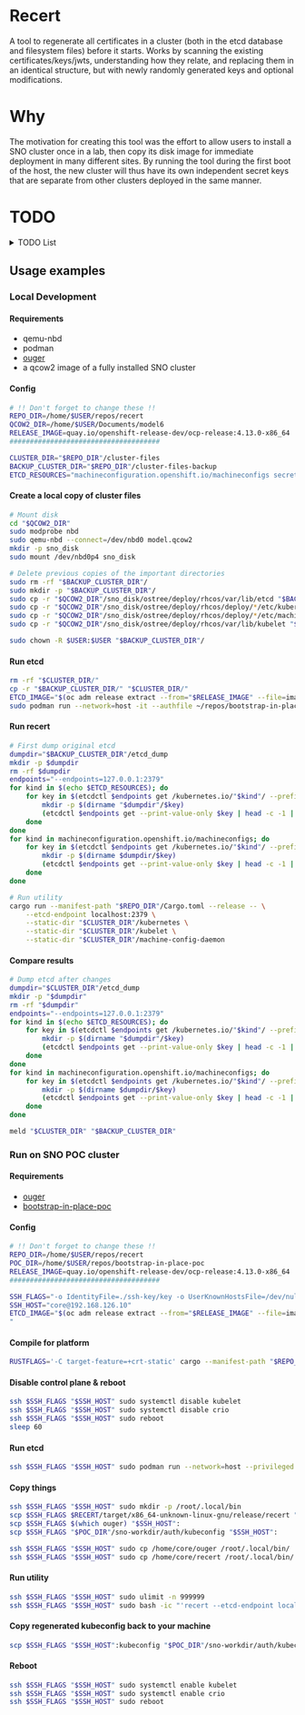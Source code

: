 # Recert

A tool to regenerate all certificates in a cluster (both in the etcd database
and filesystem files) before it starts. Works by scanning the existing
certificates/keys/jwts, understanding how they relate, and replacing them in an
identical structure, but with newly randomly generated keys and optional
modifications.

# Why

The motivation for creating this tool was the effort to allow users to install
a SNO cluster once in a lab, then copy its disk image for immediate deployment
in many different sites. By running the tool during the first boot of the host,
the new cluster will thus have its own independent secret keys that are
separate from other clusters deployed in the same manner.

# TODO

<details>
  <summary>TODO List</summary>

## Critical
- [ ] Figure out ACM integration - how do we ensure certs relating to the spoke-hub relationship also get regenerated
- [ ] Figure out why /etc/machine-config-daemon/currentconfig doesn't get regenerated (probably because *sometimes* it's missing a `kind` field)
- [ ] Create new serial numbers for regenerated certs
- [ ] Make sure cert fingerprint matches after key regeneration (also must match signer)
- [ ] Use the same RSA bit size as the original key
- [ ] Don't use RSA everywhere - EC certs/keys should still be EC
    - [ ] Remove the code to adjust the signature algorithm identifer once we've done that as it's no longer needed
- [ ] Allow cert modification plugins (e.g. expiration change for testing, CN/SAN adjustment for image-based SNO)
- [ ] Leave traces everywhere - PEM comments, resource annotations, etc to indicate that the resource has been modified
- [ ] Create a very informative summary that can be used to debug the cert regen in prod
- [ ] Give users an option to regenerate pointer ignitions

## Performance 

- [ ] Consider recalculating machine-config hashes hack to make machine-config start faster
    - [ ] Or just delete `/etc/machine-config-daemon` and hope MCO starts fast enough
- [ ] Delete leases to make operators start faster

## Nice to have
- [ ] Output kubeconfig as YAML and not JSON to make it look nicer
- [ ] Somehow have built-in ouger functionality instead of shelling out to ouger
- [ ] Remove OLM package server hack
- [ ] Better error handling instead of `.unwrap()` everywhere
- [ ] Somehow reduce binary size
- [ ] Get rid of unnecessary dependencies. Right now we have more than 300
- [ ] Convert from resource YAML to etcd key-value key more gracefuly
- [ ] Find proof that root-ca private key is actually missing
- [ ] Get rid of the external certs list
- [ ] Move to a crypto lib that actually supports hybrid certs (EC signing RSA or vice versa) instead of shelling out to openssl for it
- [ ] When shelling out to openssl to check if cert A signed cert B, construct the command in such a way that if A == B, then it will not give a green result when said cert is not self signed
- [ ] Add warnings when the certs already expired. Plugin idea: extend expiration
- [ ] Fix all code TODO comments

</details>

## Usage examples

### Local Development

#### Requirements

* qemu-nbd
* podman
* [ouger](https://github.com/omertuc/ouger)
* a qcow2 image of a fully installed SNO cluster

#### Config

```bash
# !! Don't forget to change these !!
REPO_DIR=/home/$USER/repos/recert
QCOW2_DIR=/home/$USER/Documents/model6
RELEASE_IMAGE=quay.io/openshift-release-dev/ocp-release:4.13.0-x86_64
#####################################

CLUSTER_DIR="$REPO_DIR"/cluster-files
BACKUP_CLUSTER_DIR="$REPO_DIR"/cluster-files-backup
ETCD_RESOURCES="machineconfiguration.openshift.io/machineconfigs secrets configmaps validatingwebhookconfigurations apiregistration.k8s.io/apiservices"
```

#### Create a local copy of cluster files

```bash
# Mount disk
cd "$QCOW2_DIR"
sudo modprobe nbd
sudo qemu-nbd --connect=/dev/nbd0 model.qcow2
mkdir -p sno_disk
sudo mount /dev/nbd0p4 sno_disk

# Delete previous copies of the important directories
sudo rm -rf "$BACKUP_CLUSTER_DIR"/
sudo mkdir -p "$BACKUP_CLUSTER_DIR"/
sudo cp -r "$QCOW2_DIR"/sno_disk/ostree/deploy/rhcos/var/lib/etcd "$BACKUP_CLUSTER_DIR"/etcd
sudo cp -r "$QCOW2_DIR"/sno_disk/ostree/deploy/rhcos/deploy/*/etc/kubernetes "$BACKUP_CLUSTER_DIR"/kubernetes
sudo cp -r "$QCOW2_DIR"/sno_disk/ostree/deploy/rhcos/deploy/*/etc/machine-config-daemon "$BACKUP_CLUSTER_DIR"/machine-config-daemon
sudo cp -r "$QCOW2_DIR"/sno_disk/ostree/deploy/rhcos/var/lib/kubelet "$BACKUP_CLUSTER_DIR"/kubelet

sudo chown -R $USER:$USER "$BACKUP_CLUSTER_DIR"/
```

#### Run etcd

```bash
rm -rf "$CLUSTER_DIR/" 
cp -r "$BACKUP_CLUSTER_DIR/" "$CLUSTER_DIR/" 
ETCD_IMAGE="$(oc adm release extract --from="$RELEASE_IMAGE" --file=image-references | jq '.spec.tags[] | select(.name == "etcd").from.name' -r)"
sudo podman run --network=host -it --authfile ~/repos/bootstrap-in-place-poc/registry-config.json --entrypoint etcd -v $CLUSTER_DIR/etcd:/store ${ETCD_IMAGE} --name editor --data-dir /store
```

#### Run recert

```bash
# First dump original etcd
dumpdir="$BACKUP_CLUSTER_DIR"/etcd_dump
mkdir -p $dumpdir
rm -rf $dumpdir
endpoints="--endpoints=127.0.0.1:2379"
for kind in $(echo $ETCD_RESOURCES); do
    for key in $(etcdctl $endpoints get /kubernetes.io/"$kind"/ --prefix --keys-only); do
        mkdir -p $(dirname "$dumpdir"/$key)
        (etcdctl $endpoints get --print-value-only $key | head -c -1 | ouger decode > "$dumpdir"/$key.yaml)&
    done
done
for kind in machineconfiguration.openshift.io/machineconfigs; do
    for key in $(etcdctl $endpoints get /kubernetes.io/"$kind"/ --prefix --keys-only); do
        mkdir -p $(dirname $dumpdir/$key)
        (etcdctl $endpoints get --print-value-only $key | head -c -1 | toyaml > "$dumpdir"/$key.yaml)&
    done
done

# Run utility
cargo run --manifest-path "$REPO_DIR"/Cargo.toml --release -- \
    --etcd-endpoint localhost:2379 \
    --static-dir "$CLUSTER_DIR"/kubernetes \
    --static-dir "$CLUSTER_DIR"/kubelet \
    --static-dir "$CLUSTER_DIR"/machine-config-daemon
```

#### Compare results

```bash
# Dump etcd after changes
dumpdir="$CLUSTER_DIR"/etcd_dump
mkdir -p "$dumpdir"
rm -rf "$dumpdir"
endpoints="--endpoints=127.0.0.1:2379"
for kind in $(echo $ETCD_RESOURCES); do
    for key in $(etcdctl $endpoints get /kubernetes.io/"$kind"/ --prefix --keys-only); do
        mkdir -p $(dirname "$dumpdir"/$key)
        (etcdctl $endpoints get --print-value-only $key | head -c -1 | ouger decode > "$dumpdir"/$key.yaml)&
    done
done
for kind in machineconfiguration.openshift.io/machineconfigs; do
    for key in $(etcdctl $endpoints get /kubernetes.io/"$kind"/ --prefix --keys-only); do
        mkdir -p $(dirname $dumpdir/$key)
        (etcdctl $endpoints get --print-value-only $key | head -c -1 | toyaml > "$dumpdir"/$key.yaml)&
    done
done

meld "$CLUSTER_DIR" "$BACKUP_CLUSTER_DIR"
```

### Run on SNO POC cluster

#### Requirements

* [ouger](https://github.com/omertuc/ouger)
* [bootstrap-in-place-poc](https://github.com/eranco74/bootstrap-in-place-poc)

#### Config

```bash
# !! Don't forget to change these !!
REPO_DIR=/home/$USER/repos/recert
POC_DIR=/home/$USER/repos/bootstrap-in-place-poc
RELEASE_IMAGE=quay.io/openshift-release-dev/ocp-release:4.13.0-x86_64
#####################################

SSH_FLAGS="-o IdentityFile=./ssh-key/key -o UserKnownHostsFile=/dev/null -o StrictHostKeyChecking=no core@192.168.126.10"
SSH_HOST="core@192.168.126.10"
ETCD_IMAGE="$(oc adm release extract --from="$RELEASE_IMAGE" --file=image-references | jq '.spec.tags[] | select(.name == "etcd").from.name' -r)"
"
```

#### Compile for platform
```bash
RUSTFLAGS='-C target-feature=+crt-static' cargo --manifest-path "$REPO_DIR"/Cargo.toml build --release --target x86_64-unknown-linux-gnu
```

#### Disable control plane & reboot

```bash
ssh $SSH_FLAGS "$SSH_HOST" sudo systemctl disable kubelet
ssh $SSH_FLAGS "$SSH_HOST" sudo systemctl disable crio
ssh $SSH_FLAGS "$SSH_HOST" sudo reboot 
sleep 60
```

#### Run etcd

```bash
ssh $SSH_FLAGS "$SSH_HOST" sudo podman run --network=host --privileged --entrypoint etcd -v /var/lib/etcd:/store ${ETCD_IMAGE} --name editor --data-dir /store
```

#### Copy things

```bash
ssh $SSH_FLAGS "$SSH_HOST" sudo mkdir -p /root/.local/bin
scp $SSH_FLAGS $RECERT/target/x86_64-unknown-linux-gnu/release/recert "$SSH_HOST":recert
scp $SSH_FLAGS $(which ouger) "$SSH_HOST":
scp $SSH_FLAGS "$POC_DIR"/sno-workdir/auth/kubeconfig "$SSH_HOST":

ssh $SSH_FLAGS "$SSH_HOST" sudo cp /home/core/ouger /root/.local/bin/
ssh $SSH_FLAGS "$SSH_HOST" sudo cp /home/core/recert /root/.local/bin/
```

#### Run utility

```bash
ssh $SSH_FLAGS "$SSH_HOST" sudo ulimit -n 999999
ssh $SSH_FLAGS "$SSH_HOST" sudo bash -ic "'recert --etcd-endpoint localhost:2379 --static-dir /etc/kubernetes --static-dir /var/lib/kubelet --static-dir /etc/machine-config-daemon --kubeconfig /home/core/kubeconfig'"
```

#### Copy regenerated kubeconfig back to your machine
```bash
scp $SSH_FLAGS "$SSH_HOST":kubeconfig "$POC_DIR"/sno-workdir/auth/kubeconfig2
```

#### Reboot
```bash
ssh $SSH_FLAGS "$SSH_HOST" sudo systemctl enable kubelet
ssh $SSH_FLAGS "$SSH_HOST" sudo systemctl enable crio
ssh $SSH_FLAGS "$SSH_HOST" sudo reboot 
```
